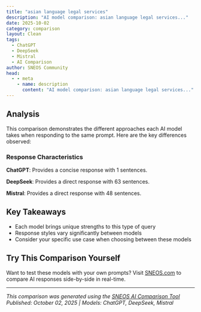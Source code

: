 ```yaml
---
title: "asian language legal services"
description: "AI model comparison: asian language legal services..."
date: 2025-10-02
category: comparison
layout: Clean
tags:
  - ChatGPT
  - DeepSeek
  - Mistral
  - AI Comparison
author: SNEOS Community
head:
  - - meta
    - name: description
      content: "AI model comparison: asian language legal services..."
---
```


<ChatComparison
  title="asian language legal services"
  prompt="asian language legal services"
  :responses='{"ChatGPT": "Asian language legal services refer to legal assistance, advice, and representation provided in various Asian languages. This can be crucial for individuals or businesses whose primary language is not English and who require legal support in a language they are fluent in. Here are some key points to consider regarding Asian language legal services:\n\n### Importance of Asian Language Legal Services\n1. **Accessibility**: Legal services in native languages allow clients to understand their rights and obligations fully.\n2. **Accuracy**: Clear communication in one’s first language helps ensure that legal documents are accurately prepared and that nuances are not lost in translation.\n3. **Cultural Understanding**: Lawyers familiar with the cultural context of their clients can provide more effective and relevant legal advice.\n\n### Common Asian Languages Used in Legal Services\n1. **Mandarin Chinese**\n2. **Hindi**\n3. **Japanese**\n4. **Korean**\n5. **Tagalog**\n6. **Vietnamese**\n7. **Thai**\n8. **Burmese**\n9. **Persian**\n10. **Arabic** (though not strictly an Asian language, it is widely spoken in parts of Asia)\n\n### Types of Legal Services Offered\n- **Translation and Interpretation**: Helping translate legal documents and providing interpreters for legal proceedings.\n- **Family Law**: Assistance with divorce, custody, and adoption issues while addressing cultural considerations.\n- **Business Law**: Helping Asian businesses navigate corporate legal matters, including contracts and compliance.\n- **Immigration Law**: Providing guidance on visa applications, green cards, and asylum processes.\n- **Criminal Defense**: Ensuring defendants receive fair representation in their language.\n- **Real Estate**: Assisting in property transactions and leasing agreements.\n\n### Finding Asian Language Legal Services\n- **Law Firms**: Many law firms in multicultural areas may have bilingual attorneys or staff.\n- **Legal Aid Organizations**: Non-profits often offer services in multiple languages for underserved communities.\n- **Bar Associations**: Local or state bar associations may have directories of attorneys by language spoken.\n- **Referrals**: Personal referrals from community organizations or local cultural groups can lead to qualified legal assistance.\n\n### Technology and Resources\n- **Legal Technology Platforms**: Some online platforms connect clients with lawyers fluent in specific Asian languages.\n- **Online Legal Resources**: Websites and apps offering information and legal advice in multiple languages.\n\nIn summary, Asian language legal services are essential for ensuring that non-English speakers receive adequate legal representation and support. Clients seeking these services should prioritize finding qualified professionals who understand both the legal system and their linguistic and cultural needs.", "DeepSeek": "Of course. This is a critical and complex area of legal practice. \u0022Asian language legal services\u0022 refers to the provision of legal assistance by professionals who are not only qualified in the law of a specific country but are also fluent in one or more Asian languages (e.g., Mandarin, Cantonese, Korean, Japanese, Vietnamese, Hindi, Tagalog, etc.).\n\nThis goes far beyond simple translation. It involves a deep understanding of cultural nuances, legal systems, and the specific challenges faced by Limited English Proficient (LEP) individuals and businesses.\n\nHere\u2019s a comprehensive breakdown of what this entails:\n\n### 1. Core Areas of Practice (Common Legal Needs)\n\nLaw firms and legal aid organizations offering these services typically focus on areas where clear communication and cultural understanding are paramount:\n\n* **Immigration Law:** This is one of the largest areas. Services include:\n * Family-based petitions (green cards for spouses, children, parents)\n * Citizenship (N-400) and Naturalization\n * Work visas (H-1B, L-1, O-1)\n * Investor visas (E-2, EB-5)\n * Asylum applications and Deportation Defense\n * DACA (Deferred Action for Childhood Arrivals)\n\n* **Business \u0026 Corporate Law:**\n * Forming LLCs, corporations, and partnerships for immigrant entrepreneurs.\n * Drafting and reviewing contracts in both English and the client\u0027s language.\n * Mergers and acquisitions involving Asian and Western companies.\n * Intellectual Property (trademarks, patents) registration and protection across jurisdictions.\n\n* **Real Estate Law:**\n * Representing buyers and sellers in residential and commercial transactions.\n * * Reviewing and explaining complex lease agreements for tenants and landlords.\n * Real estate investment from overseas.\n\n* **Family Law:**\n * Divorce and separation, especially with international assets.\n * Child custody and support.\n * Prenuptial and postnuptial agreements.\n\n* **Estate Planning:**\n * Drafting Wills and Trusts that account for assets in multiple countries.\n * Powers of Attorney and Advance Healthcare Directives.\n\n* **Criminal Defense:**\n * Representing individuals who may not understand their rights or the charges against them due to a language barrier.\n\n### 2. Key Service Providers\n\n* **Private Law Firms:** Many firms, especially in major metropolitan areas, have dedicated practice groups or individual attorneys fluent in Asian languages. They often serve both individual and corporate clients.\n* **Non-Profit Legal Aid Organizations:** These organizations provide low-cost or free legal services to low-income individuals and communities. Examples include:\n * **Asian American Legal Defense and Education Fund (AALDEF)**\n * **Asian Law Alliance (ALA)**\n * **Asian Americans Advancing Justice (AAJC)** affiliates in various cities (e.g., Los Angeles, San Francisco, Chicago, Atlanta).\n* **Government and Court Programs:** Many state and local courts have interpreter services and self-help centers that provide materials in multiple languages.\n\n### 3. Why These Services Are Essential (Beyond Translation)\n\n* **Cultural Competence:** An attorney who understands the culture can provide more effective counsel. For example, they might understand the sensitivity around discussing a prenuptial agreement in certain cultures or the dynamics of a multi-generational household in an immigration case.\n* **Building Trust:** Clients are more likely to be open and honest with a professional who speaks their language and understands their background, leading to better legal outcomes.\n* **Navigating Complexities:** Many cases involve laws from more than one country (e.g., international child custody, overseas assets in an estate). Bilingual attorneys are better equipped to manage these cross-border issues.\n* **Ensuring Informed Consent:** It is a fundamental ethical requirement that a client understands the legal advice they are receiving and the consequences of their decisions. This is impossible without clear communication in their native language.\n\n### 4. Challenges in This Field\n\n* **Finding Qualified Professionals:** The pool of fully accredited, licensed attorneys who are also truly fluent in an Asian language and its legal terminology is limited.\n* **Cost:** Private legal services are expensive, creating a barrier for many in need.\n* **\u0022Notario\u0022 Fraud:** In some communities, unscrupulous individuals who are not lawyers (often called \u0022notarios\u0022) prey on immigrants, offering fraudulent legal services. Bilingual legal services help combat this by providing legitimate alternatives.\n* **Varying Dialects and Regionalisms:** A firm may offer \u0022Chinese\u0022 services, but it\u0027s crucial to specify whether they have staff for Mandarin, Cantonese, Taiwanese, etc.\n\n### How to Find and Vet Asian Language Legal Services\n\n1. **Bar Association Referrals:** State and local bar associations often have lawyer referral services that can filter by language.\n2. **Non-Profit Organizations:** Start with the legal aid organizations listed above. They are often the most trusted resources.\n3. **Community Centers:** Ethnic community centers and religious institutions often have lists of recommended, reputable attorneys.\n4. **Vetting Questions to Ask:**\n * \u0022Are you a licensed attorney in [State/Country]?\u0022\n * \u0022What is your native fluency level in [language]?\u0022\n * \u0022What percentage of your practice is dedicated to [immigration, business, etc.] law?\u0022\n * \u0022Can you provide references from past clients?\u0022\n * \u0022What are your fees and billing structure?\u0022\n\nIn summary, **Asian language legal services are a vital bridge that ensures equal access to justice**. They combine legal expertise with linguistic skill and cultural awareness to serve a rapidly growing and diverse segment of the population, both for individuals navigating life-changing events and for businesses operating in a global economy.", "Mistral": "Asian language legal services refer to legal assistance provided in various Asian languages to ensure that individuals who speak these languages can access and understand legal information, advice, and representation. These services are crucial for promoting equal access to justice, especially in multicultural societies where language barriers can hinder effective communication and legal outcomes.\n\n### Key Components of Asian Language Legal Services:\n\n1. **Interpretation Services**:\n - **Court Interpreters**: Providing interpretation during court proceedings to ensure that non-English-speaking defendants, witnesses, and plaintiffs can fully participate.\n - **Legal Consultations**: Interpreters assisting during consultations with lawyers to ensure accurate communication.\n\n2. **Translation Services**:\n - **Document Translation**: Translating legal documents such as contracts, wills, court orders, and immigration forms into Asian languages.\n - **Website and Resource Translation**: Making legal information and resources available in multiple languages on websites and in printed materials.\n\n3. **Bilingual Legal Professionals**:\n - **Lawyers and Paralegals**: Legal professionals who are fluent in both English and an Asian language, providing direct legal services.\n - **Legal Aid Organizations**: Non-profit organizations that offer legal aid in multiple languages.\n\n4. **Community Outreach and Education**:\n - **Workshops and Seminars**: Conducting legal education workshops in Asian languages to inform communities about their rights and legal processes.\n - **Publications**: Creating and distributing legal guides and pamphlets in Asian languages.\n\n5. **Cultural Competency**:\n - **Training**: Providing cultural competency training for legal professionals to better understand and serve clients from diverse Asian backgrounds.\n - **Culturally Sensitive Services**: Ensuring that legal services are delivered in a manner that respects cultural norms and values.\n\n### Common Asian Languages for Legal Services:\n\n1. **Chinese (Mandarin and Cantonese)**:\n - Often required in areas with large Chinese-speaking populations, such as Chinatowns in major cities.\n\n2. **Japanese**:\n - Important in regions with significant Japanese communities or business interests.\n\n3. **Korean**:\n - Essential in areas with large Korean populations, such as Koreatowns.\n\n4. **Vietnamese**:\n - Crucial in regions with significant Vietnamese communities, often in areas with a history of Vietnamese immigration.\n\n5. **Tagalog (Filipino)**:\n - Important in areas with large Filipino populations.\n\n6. **Hindi and Urdu**:\n - Necessary in regions with significant South Asian communities.\n\n7. **Thai**:\n - Important in areas with Thai communities or business interests.\n\n### Examples of Organizations Providing Asian Language Legal Services:\n\n1. **Asian Americans Advancing Justice**:\n - Offers legal services and advocacy in multiple Asian languages.\n\n2. **Legal Aid Societies**:\n - Many legal aid organizations have bilingual staff or interpreters to assist clients.\n\n3. **Immigration Law Firms**:\n - Often provide services in multiple languages to assist with immigration-related legal issues.\n\n4. **Community Legal Centers**:\n - Local centers that offer legal assistance in various languages.\n\n### Challenges and Considerations:\n\n1. **Quality of Interpretation and Translation**:\n - Ensuring that interpreters and translators are qualified and experienced in legal terminology.\n\n2. **Availability of Services**:\n - Ensuring that legal services are accessible in rural or underserved areas.\n\n3. **Cultural Sensitivity**:\n - Understanding and respecting cultural differences that may affect legal outcomes.\n\n4. **Funding and Resources**:\n - Securing adequate funding to support comprehensive language services.\n\nBy addressing these components and challenges, Asian language legal services can help bridge the gap between legal systems and diverse communities, ensuring that everyone has equal access to justice."}' 
  published-date="03:29"
/>

## Analysis

This comparison demonstrates the different approaches each AI model takes when responding to the same prompt. Here are the key differences observed:

### Response Characteristics

**ChatGPT**: Provides a concise response with 1 sentences. 

**DeepSeek**: Provides a direct response with 63 sentences. 

**Mistral**: Provides a direct response with 48 sentences. 

## Key Takeaways

- Each model brings unique strengths to this type of query
- Response styles vary significantly between models
- Consider your specific use case when choosing between these models

## Try This Comparison Yourself

Want to test these models with your own prompts? Visit [SNEOS.com](https://sneos.com) to compare AI responses side-by-side in real-time.

---

*This comparison was generated using the [SNEOS AI Comparison Tool](https://sneos.com)*
*Published: October 02, 2025 | Models: ChatGPT, DeepSeek, Mistral*
